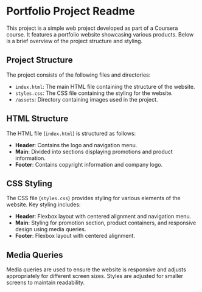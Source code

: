 # Portfolio Project Readme

This project is a simple web project developed as part of a Coursera course. It features a portfolio website showcasing various products. Below is a brief overview of the project structure and styling.

## Project Structure

The project consists of the following files and directories:

- `index.html`: The main HTML file containing the structure of the website.
- `styles.css`: The CSS file containing the styling for the website.
- `/assets`: Directory containing images used in the project.

## HTML Structure

The HTML file (`index.html`) is structured as follows:

- **Header**: Contains the logo and navigation menu.
- **Main**: Divided into sections displaying promotions and product information.
- **Footer**: Contains copyright information and company logo.

## CSS Styling

The CSS file (`styles.css`) provides styling for various elements of the website. Key styling includes:

- **Header**: Flexbox layout with centered alignment and navigation menu.
- **Main**: Styling for promotion section, product containers, and responsive design using media queries.
- **Footer**: Flexbox layout with centered alignment.

## Media Queries

Media queries are used to ensure the website is responsive and adjusts appropriately for different screen sizes. Styles are adjusted for smaller screens to maintain readability.
